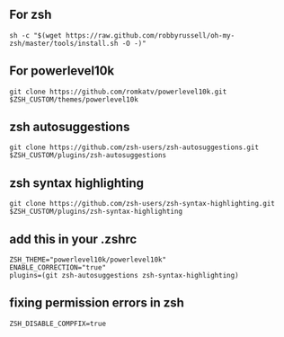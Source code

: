 ## For zsh
```
sh -c "$(wget https://raw.github.com/robbyrussell/oh-my-zsh/master/tools/install.sh -O -)"
```

## For powerlevel10k
```
git clone https://github.com/romkatv/powerlevel10k.git $ZSH_CUSTOM/themes/powerlevel10k
```

## zsh autosuggestions
```
git clone https://github.com/zsh-users/zsh-autosuggestions.git $ZSH_CUSTOM/plugins/zsh-autosuggestions
```

## zsh syntax highlighting
```
git clone https://github.com/zsh-users/zsh-syntax-highlighting.git $ZSH_CUSTOM/plugins/zsh-syntax-highlighting
```

## add this in your .zshrc
```
ZSH_THEME="powerlevel10k/powerlevel10k"
ENABLE_CORRECTION="true"
plugins=(git zsh-autosuggestions zsh-syntax-highlighting)
```

## fixing permission errors in zsh
```
ZSH_DISABLE_COMPFIX=true
```
